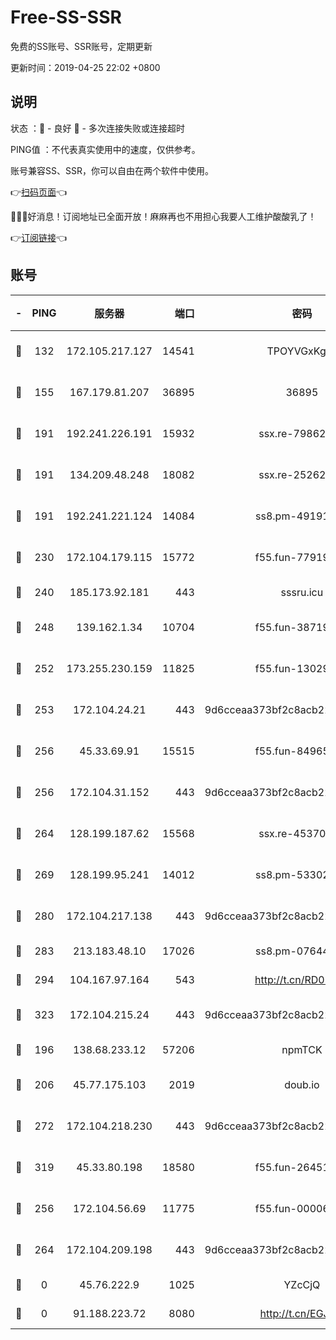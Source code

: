 # Free-SS-SSR

免费的SS账号、SSR账号，定期更新

更新时间：2019-04-25 22:02 +0800

## 说明

状态     ：🙂 - 良好 🙁 - 多次连接失败或连接超时

PING值   ：不代表真实使用中的速度，仅供参考。

账号兼容SS、SSR，你可以自由在两个软件中使用。

👉[扫码页面](https://liesauer.github.io/Free-SS-SSR/)👈

🎉🎉🎉好消息！订阅地址已全面开放！麻麻再也不用担心我要人工维护酸酸乳了！

👉[订阅链接](https://www.liesauer.net/yogurt/subscribe?ACCESS_TOKEN=DAYxR3mMaZAsaqUb)👈

## 账号

|-|PING|服务器|端口|密码|加密方式|区域|
|:----:|:----:|:-----:|-----:|:----:|:----:|:----:|
|🙂|132|172.105.217.127|14541|TPOYVGxKglpi|aes-256-cfb|JP|
|🙂|155|167.179.81.207|36895|36895|aes-256-cfb|JP|
|🙂|191|192.241.226.191|15932|ssx.re-79862247|aes-256-cfb|US|
|🙂|191|134.209.48.248|18082|ssx.re-25262818|aes-256-cfb|US|
|🙂|191|192.241.221.124|14084|ss8.pm-49191647|aes-256-cfb|US|
|🙂|230|172.104.179.115|15772|f55.fun-77919425|aes-256-cfb|SG|
|🙂|240|185.173.92.181|443|sssru.icu|rc4-md5|RU|
|🙂|248|139.162.1.34|10704|f55.fun-38719730|aes-256-cfb|SG|
|🙂|252|173.255.230.159|11825|f55.fun-13029345|aes-256-cfb|US|
|🙂|253|172.104.24.21|443|9d6cceaa373bf2c8acb22e60b6a58be6|aes-256-cfb|US|
|🙂|256|45.33.69.91|15515|f55.fun-84965804|aes-256-cfb|US|
|🙂|256|172.104.31.152|443|9d6cceaa373bf2c8acb22e60b6a58be6|aes-256-cfb|US|
|🙂|264|128.199.187.62|15568|ssx.re-45370226|aes-256-cfb|SG|
|🙂|269|128.199.95.241|14012|ss8.pm-53302333|aes-256-cfb|SG|
|🙂|280|172.104.217.138|443|9d6cceaa373bf2c8acb22e60b6a58be6|aes-256-cfb|US|
|🙂|283|213.183.48.10|17026|ss8.pm-07644658|rc4-md5|RU|
|🙂|294|104.167.97.164|543|http://t.cn/RD0D7sx|rc4-md5|CA|
|🙂|323|172.104.215.24|443|9d6cceaa373bf2c8acb22e60b6a58be6|aes-256-cfb|US|
|🙂|196|138.68.233.12|57206|npmTCK|rc4-md5|US|
|🙂|206|45.77.175.103|2019|doub.io|aes-128-ctr|SG|
|🙂|272|172.104.218.230|443|9d6cceaa373bf2c8acb22e60b6a58be6|aes-256-cfb|US|
|🙂|319|45.33.80.198|18580|f55.fun-26451739|aes-256-cfb|US|
|🙁|256|172.104.56.69|11775|f55.fun-00006496|aes-256-cfb|SG|
|🙁|264|172.104.209.198|443|9d6cceaa373bf2c8acb22e60b6a58be6|aes-256-cfb|US|
|🙁|0|45.76.222.9|1025|YZcCjQ|rc4-md5|JP|
|🙁|0|91.188.223.72|8080|http://t.cn/EGJIyrl|rc4-md5|RU|
